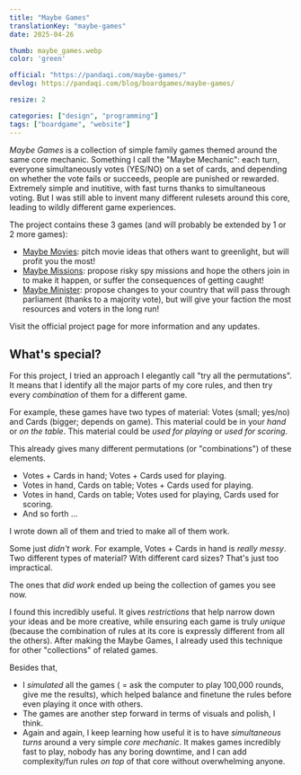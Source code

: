 ```yaml
---
title: "Maybe Games"
translationKey: "maybe-games"
date: 2025-04-26

thumb: maybe_games.webp
color: 'green'

official: "https://pandaqi.com/maybe-games/"
devlog: https://pandaqi.com/blog/boardgames/maybe-games/

resize: 2

categories: ["design", "programming"]
tags: ["boardgame", "website"]
---
```


_Maybe Games_ is a collection of simple family games themed around the same core mechanic. Something I call the "Maybe Mechanic": each turn, everyone simultaneously votes (YES/NO) on a set of cards, and depending on whether the vote fails or succeeds, people are punished or rewarded. Extremely simple and inutitive, with fast turns thanks to simultaneous voting. But I was still able to invent many different rulesets around this core, leading to wildly different game experiences.

The project contains these 3 games (and will probably be extended by 1 or 2 more games):

* [Maybe Movies](https://pandaqi.com/maybe-games/vote/maybe-movies/): pitch movie ideas that others want to greenlight, but will profit you the most!
* [Maybe Missions](https://pandaqi.com/maybe-games/vote/maybe-missions/): propose risky spy missions and hope the others join in to make it happen, or suffer the consequences of getting caught!
* [Maybe Minister](https://pandaqi.com/maybe-games/vote/maybe-minister/): propose changes to your country that will pass through parliament (thanks to a majority vote), but will give your faction the most resources and voters in the long run! 

Visit the official project page for more information and any updates.

## What's special?

For this project, I tried an approach I elegantly call "try all the permutations". It means that I identify all the major parts of my core rules, and then try every _combination_ of them for a different game.

For example, these games have two types of material: Votes (small; yes/no) and Cards (bigger; depends on game). This material could be in your _hand_ or _on the table_. This material could be _used for playing_ or _used for scoring_.

This already gives many different permutations (or "combinations") of these elements.

* Votes + Cards in hand; Votes + Cards used for playing.
* Votes in hand, Cards on table; Votes + Cards used for playing.
* Votes in hand, Cards on table; Votes used for playing, Cards used for scoring.
* And so forth ...

I wrote down all of them and tried to make all of them work.

Some just _didn't work_. For example, Votes + Cards in hand is _really messy_. Two different types of material? With different card sizes? That's just too impractical.

The ones that _did work_ ended up being the collection of games you see now.

I found this incredibly useful. It gives _restrictions_ that help narrow down your ideas and be more creative, while ensuring each game is truly _unique_ (because the combination of rules at its core is expressly different from all the others). After making the Maybe Games, I already used this technique for other "collections" of related games.

Besides that,

* I _simulated_ all the games ( = ask the computer to play 100,000 rounds, give me the results), which helped balance and finetune the rules before even playing it once with others.
* The games are another step forward in terms of visuals and polish, I think.
* Again and again, I keep learning how useful it is to have _simultaneous turns_ around a very simple _core mechanic_. It makes games incredibly fast to play, nobody has any boring downtime, and I can add complexity/fun rules _on top_ of that core without overwhelming anyone.